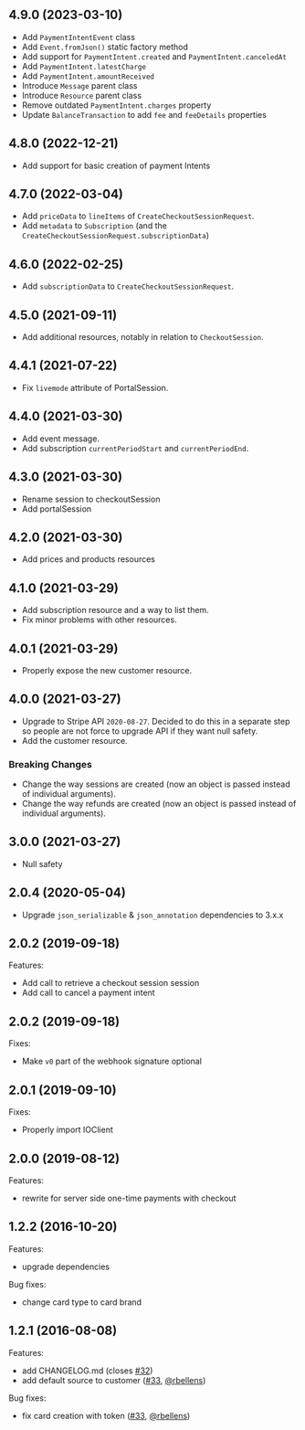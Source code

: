 ## 4.9.0 (2023-03-10)

- Add `PaymentIntentEvent` class
- Add `Event.fromJson()` static factory method
- Add support for `PaymentIntent.created` and `PaymentIntent.canceledAt`
- Add `PaymentIntent.latestCharge`
- Add `PaymentIntent.amountReceived`
- Introduce `Message` parent class
- Introduce `Resource` parent class
- Remove outdated `PaymentIntent.charges` property
- Update `BalanceTransaction` to add `fee` and `feeDetails` properties

## 4.8.0 (2022-12-21)

- Add support for basic creation of payment Intents

## 4.7.0 (2022-03-04)

- Add `priceData` to `lineItems` of `CreateCheckoutSessionRequest`.
- Add `metadata` to `Subscription` (and the
  `CreateCheckoutSessionRequest.subscriptionData`)

## 4.6.0 (2022-02-25)

- Add `subscriptionData` to `CreateCheckoutSessionRequest`.

## 4.5.0 (2021-09-11)

- Add additional resources, notably in relation to `CheckoutSession`.

## 4.4.1 (2021-07-22)

- Fix `livemode` attribute of PortalSession.

## 4.4.0 (2021-03-30)

- Add event message.
- Add subscription `currentPeriodStart` and `currentPeriodEnd`.

## 4.3.0 (2021-03-30)

- Rename session to checkoutSession
- Add portalSession

## 4.2.0 (2021-03-30)

- Add prices and products resources

## 4.1.0 (2021-03-29)

- Add subscription resource and a way to list them.
- Fix minor problems with other resources.

## 4.0.1 (2021-03-29)

- Properly expose the new customer resource.

## 4.0.0 (2021-03-27)

- Upgrade to Stripe API `2020-08-27`. Decided to do this in a separate step so
  people are not force to upgrade API if they want null safety.
- Add the customer resource.

### Breaking Changes

- Change the way sessions are created (now an object is passed instead of
  individual arguments).
- Change the way refunds are created (now an object is passed instead of
  individual arguments).

## 3.0.0 (2021-03-27)

- Null safety

## 2.0.4 (2020-05-04)

- Upgrade `json_serializable` & `json_annotation` dependencies to 3.x.x

## 2.0.2 (2019-09-18)

Features:

- Add call to retrieve a checkout session session
- Add call to cancel a payment intent

## 2.0.2 (2019-09-18)

Fixes:

- Make `v0` part of the webhook signature optional

## 2.0.1 (2019-09-10)

Fixes:

- Properly import IOClient

## 2.0.0 (2019-08-12)

Features:

- rewrite for server side one-time payments with checkout

## 1.2.2 (2016-10-20)

Features:

- upgrade dependencies

Bug fixes:

- change card type to card brand

## 1.2.1 (2016-08-08)

Features:

- add CHANGELOG.md (closes [#32](https://github.com/exitlive/stripe-dart/issues/32))
- add default source to customer ([#33](https://github.com/exitlive/stripe-dart/pull/33), [@rbellens](https://github.com/rbellens))

Bug fixes:

- fix card creation with token ([#33](https://github.com/exitlive/stripe-dart/pull/33), [@rbellens](https://github.com/rbellens))

